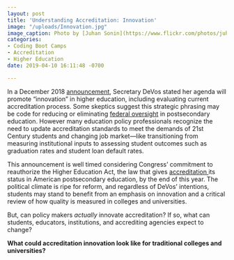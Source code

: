 ```yaml
---
layout: post
title: 'Understanding Accreditation: Innovation'
image: "/uploads/Innovation.jpg"
image_caption: Photo by [Juhan Sonin](https://www.flickr.com/photos/juhansonin/)
categories:
- Coding Boot Camps
- Accreditation
- Higher Education
date: 2019-04-10 16:11:48 -0700

---
```

In a December 2018 [announcement](https://www.insidehighered.com/news/2018/12/03/devos-promises-innovation-accreditation-reform-will-alternative-providers-bite), Secretary DeVos stated her agenda will promote “innovation” in higher education, including evaluating current accreditation process. Some skeptics suggest this strategic phrasing may be code for reducing or eliminating [federal oversight](https://www.chronicle.com/article/DeVos-Outlines-a-Vision-for/245369) in postsecondary education. However many education policy professionals recognize the need to update accreditation standards to meet the demands of 21st Century students and changing job market—like transitioning from measuring institutional inputs to assessing student outcomes such as graduation rates and student loan default rates.

This announcement is well timed considering Congress’ commitment to reauthorize the Higher Education Act, the law that gives [accreditation ](https://michellelessly.com/2019/04/05/understanding-accreditation-the-basics)its status in American postsecondary education, by the end of this year. The political climate is ripe for reform, and regardless of DeVos’ intentions, students may stand to benefit from an emphasis on innovation and a critical review of how quality is measured in colleges and universities.

But, can policy makers _actually_ innovate accreditation? If so, what can students, educators, institutions, and accrediting agencies expect to change?

**What could accreditation innovation look like for traditional colleges and universities?**